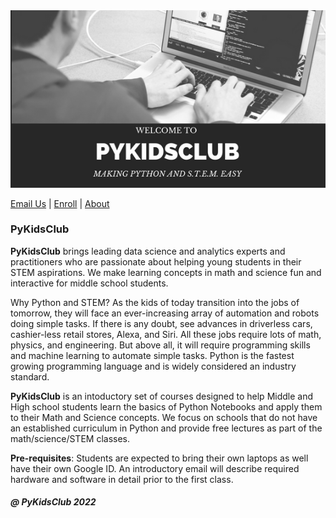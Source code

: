 <meta name="google-site-verification" content="4fljr3mR5Ggm7Ff1z1oSIH9r6hNcfpFza0TZz-JN-as" />

<img src = "images/pykidsclub_header.png">

<a href="mailto:pykidsclub@gmail.com?Subject=Information on PyKidsClub" target="_top">Email Us</a> | <a href="http://pykidsclub.com/enroll">Enroll</a> | <a href="http://pykidsclub.com/about">About </a>

### **PyKidsClub** 

**PyKidsClub** brings leading data science and analytics  experts and practitioners who are passionate about helping young students in their STEM aspirations. We make learning concepts in math and science fun and interactive for middle school students. 

Why Python and STEM? As the kids of today transition into the jobs of tomorrow, they will face an ever-increasing array of automation and robots doing simple tasks. If there is any doubt, see advances in driverless cars, cashier-less retail stores, Alexa, and Siri. All these jobs require lots of math, physics, and engineering. But above all, it will require programming skills and machine learning to automate simple tasks. Python is the fastest growing programming language and is widely considered an industry standard.

**PyKidsClub** is an intoductory set of courses designed to help Middle and High school students learn the basics of Python Notebooks and apply them to their Math and Science concepts. We focus on schools that do not have an established curriculum in Python and provide free lectures as part of the math/science/STEM classes.

**Pre-requisites**: Students are expected to bring their own laptops as well have their own Google ID. An introductory email will describe required hardware and software in detail prior to the first class.



##### @ PyKidsClub 2022




